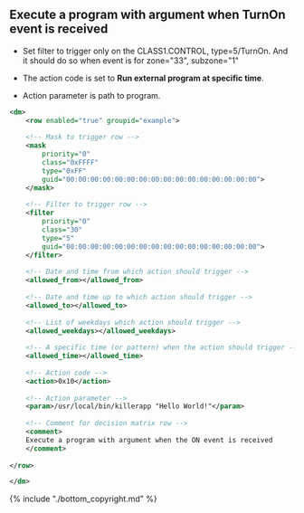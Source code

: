 
## Execute a program with argument when TurnOn event is received


*  Set filter to trigger only on the CLASS1.CONTROL, type=5/TurnOn. And it should do so when event is for zone="33", subzone="1" 

*  The action code is set to __Run external program at specific time__.  

*  Action parameter is path to program. 


```xml
<dm>
    <row enabled="true" groupid="example">
 
    <!-- Mask to trigger row -->    
    <mask 
        priority="0" 
        class="0xFFFF" 
        type="0xFF" 
        guid="00:00:00:00:00:00:00:00:00:00:00:00:00:00:00:00">
    </mask>
 
    <!-- Filter to trigger row -->
    <filter
        priority="0" 
        class="30" 
        type="5" 
        guid="00:00:00:00:00:00:00:00:00:00:00:00:00:00:00:00">
    </filter>
 
    <!-- Date and time from which action should trigger -->      
    <allowed_from></allowed_from>
 
    <!-- Date and time up to which action should trigger -->
    <allowed_to></allowed_to>
 
    <!-- List of weekdays which action should trigger -->     
    <allowed_weekdays></allowed_weekdays>
 
    <!-- A specific time (or pattern) when the action should trigger -->
    <allowed_time></allowed_time>
 
    <!-- Action code -->
    <action>0x10</action>
 
    <!-- Action parameter -->
    <param>/usr/local/bin/killerapp "Hello World!"</param>      
 
    <!-- Comment for decision matrix row -->
    <comment>
    Execute a program with argument when the ON event is received
    </comment>
 
</row>

</dm>
```



{% include "./bottom_copyright.md" %}
